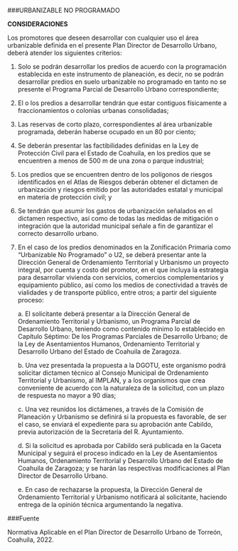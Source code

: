 
###URBANIZABLE NO PROGRAMADO


**CONSIDERACIONES**

Los promotores que deseen desarrollar con cualquier uso el área urbanizable definida en el presente Plan Director de Desarrollo Urbano, deberá atender los siguientes criterios:

1. Solo se podrán desarrollar los predios de acuerdo con la programación establecida en este instrumento de planeación, es decir, no se podrán desarrollar predios en suelo urbanizable no programado en tanto no se presente el Programa Parcial de Desarrollo Urbano correspondiente;

2. El o los predios a desarrollar tendrán que estar contiguos físicamente a fraccionamientos o colonias urbanas consolidadas;

3. Las reservas de corto plazo, correspondientes al área urbanizable programada, deberán haberse ocupado en un 80 por ciento;

4. Se deberán presentar las factibilidades definidas en la Ley de Protección Civil para el Estado de Coahuila, en los predios que se encuentren a menos de 500 m de una zona o parque industrial;

5. Los predios que se encuentren dentro de los polígonos de riesgos identificados en el Atlas de Riesgos deberán obtener el dictamen de urbanización y riesgos emitido por las autoridades estatal y municipal en materia de protección civil; y

6. Se tendrán que asumir los gastos de urbanización señalados en el dictamen respectivo, así como de todas las medidas de mitigación o integración que la autoridad municipal señale a fin de garantizar el correcto desarrollo urbano.

7. En el caso de los predios denominados en la Zonificación Primaria como “Urbanizable No Programado”  o U2, se deberá presentar ante la Dirección General de Ordenamiento Territorial y Urbanismo un proyecto integral, por cuenta y costo del promotor, en el que incluya la estrategia para desarrollar  vivienda con servicios, comercios complementarios y equipamiento público, así como los medios de conectividad a través de vialidades y de transporte público, entre otros; a partir del siguiente proceso:

    a. El solicitante deberá presentar a la Dirección General de Ordenamiento Territorial y Urbanismo, un Programa Parcial de Desarrollo Urbano, teniendo como contenido mínimo lo establecido en Capítulo Séptimo:  De los Programas Parciales de Desarrollo Urbano; de la Ley de Asentamientos Humanos, Ordenamiento Territorial y Desarrollo Urbano del Estado de Coahuila de Zaragoza.

    b. Una vez presentada la propuesta a la DGOTU, este organismo podrá solicitar dictamen técnico al Consejo Municipal de Ordenamiento Territorial y Urbanismo, al IMPLAN, y a los organismos que crea conveniente de acuerdo con la naturaleza de la solicitud, con un plazo de respuesta no mayor a 90 días;

    c. Una vez reunidos los dictámenes, a través de la Comisión de Planeación y Urbanismo se definirá si la propuesta es favorable, de ser el caso, se enviará el expediente para su aprobación ante Cabildo, previa autorización de la Secretaría del R. Ayuntamiento.

    d. Si la solicitud es aprobada por Cabildo será publicada en la Gaceta Municipal y seguirá el proceso indicado en la Ley de Asentamientos Humanos, Ordenamiento Territorial y Desarrollo Urbano del Estado de Coahuila de Zaragoza; y se harán las respectivas modificaciones al Plan Director de Desarrollo Urbano.

    e. En caso de rechazarse la propuesta, la Dirección General de Ordenamiento Territorial y Urbanismo notificará al solicitante, haciendo entrega de la opinión técnica argumentando la negativa.



###Fuente

Normativa Aplicable en el Plan Director de Desarrollo Urbano de Torreón, Coahuila, 2022.
